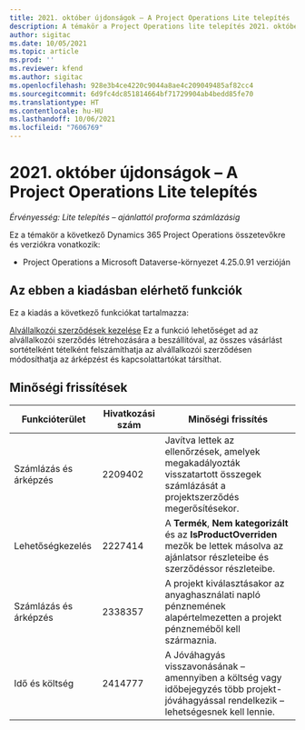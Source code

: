 ```yaml
---
title: 2021. október újdonságok – A Project Operations Lite telepítés
description: A témakör a Project Operations lite telepítés 2021. októberi kiadásában elérhető minőségi frissítésekkel kapcsolatban nyújt tájékoztatást.
author: sigitac
ms.date: 10/05/2021
ms.topic: article
ms.prod: ''
ms.reviewer: kfend
ms.author: sigitac
ms.openlocfilehash: 928e3b4ce4220c9044a8ae4c209049485af82cc4
ms.sourcegitcommit: 6d9fc4dc851814664bf71729904ab4bedd85fe70
ms.translationtype: HT
ms.contentlocale: hu-HU
ms.lasthandoff: 10/06/2021
ms.locfileid: "7606769"
---
```

# <a name="whats-new-october-2021---project-operations-lite-deployment"></a>2021. október újdonságok – A Project Operations Lite telepítés

_Érvényesség: Lite telepítés – ajánlattól proforma számlázásig_

Ez a témakör a következő Dynamics 365 Project Operations összetevőkre és verziókra vonatkozik:

  - Project Operations a Microsoft Dataverse-környezet 4.25.0.91 verzióján


## <a name="features-included-in-this-release"></a>Az ebben a kiadásban elérhető funkciók

Ez a kiadás a következő funkciókat tartalmazza:

[Alvállalkozói szerződések kezelése](../subcontracting/managing-subcontracts-overview.md) Ez a funkció lehetőséget ad az alvállalkozói szerződés létrehozására a beszállítóval, az összes vásárlást sortételként tételként felszámíthatja az alvállalkozói szerződésen módosíthatja az árképzést és kapcsolattartókat társíthat.


## <a name="quality-updates"></a>Minőségi frissítések

| **Funkcióterület** | **Hivatkozási szám** | **Minőségi frissítés** |
| --- | --- | --- |
| Számlázás és árképzés | 2209402 | Javítva lettek az ellenőrzések, amelyek megakadályozták visszatartott összegek számlázását a projektszerződés megerősítésekor. |
|   Lehetőségkezelés | 2227414 | A **Termék**, **Nem kategorizált** és az **IsProductOverriden** mezők be lettek másolva az ajánlatsor részleteibe és szerződéssor részleteibe. |
| Számlázás és árképzés | 2338357 | A projekt kiválasztásakor az anyaghasználati napló pénznemének alapértelmezetten a projekt pénzneméből kell származnia. |
| Idő és költség | 2414777 | A Jóváhagyás visszavonásának – amennyiben a költség vagy időbejegyzés több projekt-jóváhagyással rendelkezik – lehetségesnek kell lennie. |
